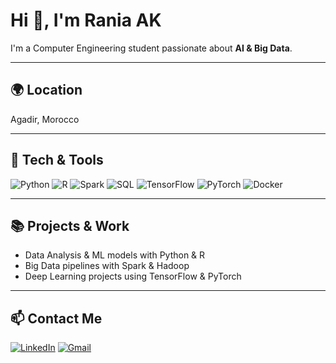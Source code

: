 # Hi 👋, I'm Rania AK
I'm a Computer Engineering student passionate about **AI & Big Data**.

---

## 🌍 Location
Agadir, Morocco

---

## 🧰 Tech & Tools
![Python](https://img.shields.io/badge/-Python-333?style=for-the-badge&logo=python)
![R](https://img.shields.io/badge/-R-276DC3?style=for-the-badge&logo=r)
![Spark](https://img.shields.io/badge/-Apache%20Spark-E25A1C?style=for-the-badge&logo=apache-spark)
![SQL](https://img.shields.io/badge/-SQL-003B57?style=for-the-badge&logo=mysql)
![TensorFlow](https://img.shields.io/badge/-TensorFlow-FF6F00?style=for-the-badge&logo=tensorflow)
![PyTorch](https://img.shields.io/badge/-PyTorch-EE4C2C?style=for-the-badge&logo=pytorch)
![Docker](https://img.shields.io/badge/-Docker-2496ED?style=for-the-badge&logo=docker)

---

## 📚 Projects & Work
- Data Analysis & ML models with Python & R  
- Big Data pipelines with Spark & Hadoop  
- Deep Learning projects using TensorFlow & PyTorch

---

## 📫 Contact Me
[![LinkedIn](https://img.shields.io/badge/-LinkedIn-0A66C2?style=for-the-badge&logo=linkedin)](https://linkedin.com/in/yourprofile)
[![Gmail](https://img.shields.io/badge/-Gmail-D14836?style=for-the-badge&logo=gmail)](mailto:youremail@gmail.com)
